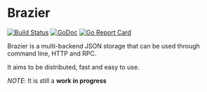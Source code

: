 # Brazier

[![Build Status](https://travis-ci.org/asdine/brazier.svg?branch=master)](https://travis-ci.org/asdine/brazier)
[![GoDoc](https://godoc.org/github.com/asdine/brazier?status.svg)](https://godoc.org/github.com/asdine/brazier)
[![Go Report Card](https://goreportcard.com/badge/github.com/asdine/brazier)](https://goreportcard.com/report/github.com/asdine/brazier)

Brazier is a multi-backend JSON storage that can be used through command line, HTTP and RPC.

It aims to be distributed, fast and easy to use.

*NOTE*: It is still a **work in progress**

